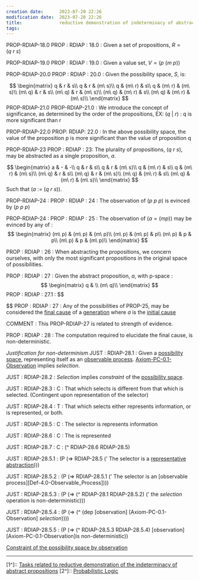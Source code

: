```yaml
---
creation date:		2023-07-20 22:26
modification date:	2023-07-20 22:26
title: 				reductive demonstration of indeterminacy of abstract propositions
tags:
---
```

PROP-RDIAP-18.0
PROP : RDIAP : 18.0 : Given a set of propositions, $R = (q\ r\ s)$

PROP-RDIAP-19.0
PROP : RDIAP : 19.0 : Given a value set,  $V = (p\ (m\ p))$

PROP-RDIAP-20.0
PROP : RDIAP : 20.0 : Given the possibility space, $S$, is:

$$
\begin{matrix}  
q & r & s\\  
q & r & (m\ s)\\
q & (m\ r) & s\\
q & (m\ r) & (m\ s)\\
(m\ q) & r & s\\
(m\ q) & r & (m\ s)\\
(m\ q) & (m\ r) & s\\
(m\ q) & (m\ r) & (m\ s)\\
\end{matrix}
$$
PROP-RDIAP-21.0
PROP-RDIAP-21.0 : We introduce the concept of significance, as determined by the order of the propositions, 
	EX: $(q\ |\ r)$ : q is more significant than r

PROP-RDIAP-22.0
PROP: RDIAP: 22.0 : In the above possibility space, the value of the proposition p is more significant than the value of proposition q 

PROP-RDIAP-23
PROP : RDIAP : 23: The plurality of propositions, $(q\ r\ s)$, may be abstracted as a single proposition, $a$.

$$
\begin{matrix}  
a & - & -\\
q & r & s\\  
q & r & (m\ s)\\
q & (m\ r) & s\\
q & (m\ r) & (m\ s)\\
(m\ q) & r & s\\
(m\ q) & r & (m\ s)\\
(m\ q) & (m\ r) & s\\
(m\ q) & (m\ r) & (m\ s)\\
\end{matrix}
$$
Such that $(a\ :=\ (q\ r\ s))$.

PROP-RDIAP-24 :
PROP : RDIAP : 24 : The observation of $(p\ p\ p)$ is evinced by $(p\ p\ p)$

PROP-RDIAP-24 :
PROP : RDIAP : 25 : The observation of $(a = (mp))$ may be evinced by any of :
$$
\begin{matrix}  
(m\ p) & (m\ p) & (m\ p)\\
(m\ p) & (m\ p) & p\\
(m\ p) & p & p\\
(m\ p) & p & (m\ p)\\
\end{matrix}
$$

PROP : RDIAP : 26 : When abstracting the propositions, we concern ourselves, with only the most significant propositions in the original space of possibilities.

PROP : RDIAP : 27 : Given the abstract proposition, $a$, with p-space :
$$
\begin{matrix}  
q & \\  
(m\ q)\\
\end{matrix}
$$
PROP : RDIAP : 27.1 :
$$

$$
PROP : RDIAP : 27 : Any of the possibilities of PROP-25, may be considered the [final cause](obsidian://open?vault=Master&file=Research%20and%20Development%2FFundamental%20Metaphysics%2FProcess%20Mechanics%2FDef-EM-0.2-Final_Cause) of a [generation](obsidian://open?vault=Master&file=Research%20and%20Development%2FFundamental%20Metaphysics%2FProcess%20Mechanics%2FDef-EM-0.3-Generation%20(reductive)) where $a$ is the [initial cause](Def-EM-0.1-Initial_Cause)

COMMENT : This PROP-RDIAP-27 is related to strength of evidence.

PROP : RDIAP : 28 : The computation required to elucidate the final cause, is non-deterministic.

*Justification for non-determinism*
JUST : RDIAP-28.1 : Given a [possibility space](DEF-NDC-0.0_possibility-space), representing itself as an [observable process](Def-4.0-Observable_Process). [Axiom-PC-0.1-Observation](Axiom-PC-0.1-Observation.md) implies $selection$. 

JUST : RDIAP-28.2 : $Selection$ implies $constraint$ of the [possibility space](DEF-NDC-0.0_possibility-space).

JUST : RDIAP-28.3 : C : That which selects is different from that which is selected. (Contingent upon representation of the selector)

JUST : RDIAP-28.4 : T : That which selects either represents information, or is represented, or both.

JUST : RDIAP-28.5 : C : The selector is represents information

JUST : RDIAP-28.6 : C : The is represented

JUST : RDIAP-28.7 : C : (^ RDIAP-28.6 RDIAP-28.5)

JUST : RDIAP-28.5.1 : (P (=> RDIAP-28.5 (' The selector is a [representative abstraction](Def-TC-0.0-representative_abstraction))))

JUST : RDIAP-28.5.2 : (P (=> RDIAP-28.5.1 (' The selector is an [observable process][Def-4.0-Observable_Process])))

JUST : RDIAP-28.5.3 : (P (=> (^ RDIAP-28.1 RDIAP-28.5.2) (' the $selection$ operation is non-deterministic)))

JUST : RDIAP-28.5.4 : (P (=> (^ (dep [observation] [Axiom-PC-0.1-Observation] $selection$))))

JUST : RDIAP-28.5.5 : (P (=> (^ RDIAP-28.5.3 RDIAP-28.5.4) [observation] [Axiom-PC-0.1-Observation]is non-deterministic)) 

[Constraint of the possibility space by observation](Constraint%20of%20the%20possibility%20space%20by%20observation.md)



---
[1^]:: [Tasks related to reductive demonstration of the indeterminacy of abstract propositions](Tasks%20related%20to%20reductive%20demonstration%20of%20the%20indeterminacy%20of%20abstract%20propositions.md)
[2^]:: [Probabilistic Logic](Probabilistic%20Logic.md)